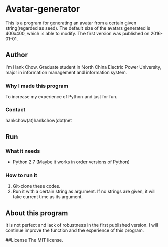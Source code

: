 # Avatar-generator
This is a program for generating an avatar from a certain given string(regarded as seed). The default size of the avatars generated is 400x400, which is able to modify.
The first version was published on 2016-01-01.

## Author
I'm Hank Chow. Graduate student in North China Electric Power University, major in information management and information system. 

### Why I made this program
To increase my experience of Python and just for fun.

### Contact
hankchow(at)hankchow(dot)net

## Run

### What it needs
- Python 2.7 (Maybe it works in order versions of Python)

### How to run it
1. Git-clone these codes.
2. Run it with a certain string as argument. If no strings are given, it will take current time as its argument.

## About this program
It is not perfect and lack of robustness in the first published version. 
I will continue improve the function and the experience of this program.

##License
The MIT license.
